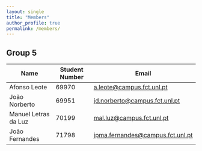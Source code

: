 ```yaml
---
layout: single
title: "Members"
author_profile: true
permalink: /members/
---
```

## Group 5

| Name                 | Student Number | Email                            |  
| ---------------------|----------------|----------------------------------|
| Afonso Leote         |     69970      | a.leote@campus.fct.unl.pt        |
| João Norberto        |     69951      | jd.norberto@campus.fct.unl.pt    |
| Manuel Letras da Luz |     70199      | mal.luz@campus.fct.unl.pt        |
| João Fernandes       |     71798      | jpma.fernandes@campus.fct.unl.pt |
